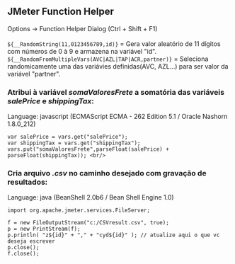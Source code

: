## JMeter Function Helper
Options -> Function Helper Dialog (Ctrl + Shift + F1) <br/>
 <br/>
`${__RandomString(11,0123456789,id)}` = Gera valor aleatório de 11 dígitos com números de 0 à 9 e armazena na variável "id". <br/>
`${__RandomFromMultipleVars(AVC|AZL|TAP|ACR,partner)}` = Seleciona randomicamente uma das variávies definidas(AVC, AZL...) para ser valor da variável "partner". <br/>

### Atribui à variável *somaValoresFrete* a somatória das variáveis *salePrice* e *shippingTax*:
Language: javascript (ECMAScript ECMA - 262 Edition 5.1 / Oracle Nashorn 1.8.0_212)
```
var salePrice = vars.get("salePrice");
var shippingTax = vars.get("shippingTax");
vars.put("somaValoresFrete",parseFloat(salePrice) + parseFloat(shippingTax)); <br/>
```
### Cria arquivo *.csv* no caminho desejado com gravação de resultados:
Language: java (BeanShell 2.0b6 / Bean Shell Engine 1.0)
```
import org.apache.jmeter.services.FileServer;

f = new FileOutputStream("c:/CSVresult.csv", true); 
p = new PrintStream(f); 
p.println( "z${id}" + "," + "cyd${id}" ); // atualize aqui o que vc deseja escrever
p.close();
f.close();
```
